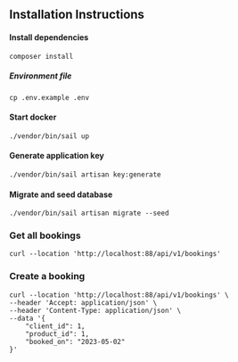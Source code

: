 ## Installation Instructions

#### Install dependencies

```
composer install
```

##### Environment file

```
cp .env.example .env
```

#### Start docker
```
./vendor/bin/sail up
```

#### Generate application key
```
./vendor/bin/sail artisan key:generate
```

#### Migrate and seed database
```
./vendor/bin/sail artisan migrate --seed
```


### Get all bookings
```
curl --location 'http://localhost:88/api/v1/bookings'
```

### Create a booking
```
curl --location 'http://localhost:88/api/v1/bookings' \
--header 'Accept: application/json' \
--header 'Content-Type: application/json' \
--data '{
    "client_id": 1,
    "product_id": 1,
    "booked_on": "2023-05-02"
}'
```
